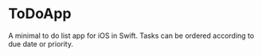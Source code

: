 # ToDoApp
A minimal to do list app for iOS in Swift. Tasks can be ordered according to due date or priority.
